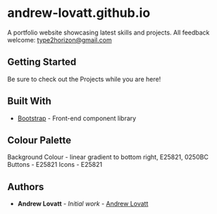 # andrew-lovatt.github.io

A portfolio website showcasing latest skills and projects.
All feedback welcome: type2horizon@gmail.com

## Getting Started

Be sure to check out the Projects while you are here!

## Built With

* [Bootstrap](https://getbootstrap.com/) - Front-end component library

## Colour Palette

Background Colour - linear gradient to bottom right, E25821, 0250BC
Buttons - E25821
Icons - E25821

## Authors

* **Andrew Lovatt** - *Initial work* - [Andrew Lovatt](https://github.com/andrew-lovatt)